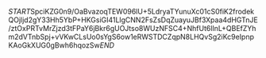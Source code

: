 $START$SpciKZG0n9/OaBvazoqTEW096lU+5LdryaTYunuXc01cS0fiK2frodekQOjljd2gY33Hh5YbP+HKGsiGI41LlgCNN2FsZsDqZuayuJBf3Xpaa4dHGTnJE/ztOxPRTvMrZjzd3tFPaY6jBkr6gUOJtso8WUzNFSC4+NhfUt6lInL+QBEfZYhm2dVTnbSpj+vVKwCLsUo0sYgS6ow1eRWSTDCZqpN8LHQvSg2iKc9eIpnpKAoGkXUG0gBwh6hqozSw$END$
